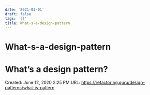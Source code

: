 ```yaml
---
date: '2021-01-01'
draft: false
tags: '[]'
title: What-s-a-design-pattern
---
```


# What-s-a-design-pattern

# What’s a design pattern?
Created: June 12, 2020 2:25 PM
URL: https://refactoring.guru/design-patterns/what-is-pattern
